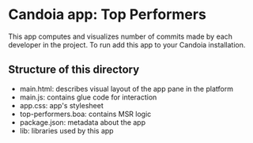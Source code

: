 # Candoia app: Top Performers 
This app computes and visualizes number of commits made by each developer 
in the project. To run add this app to your Candoia installation.

## Structure of this directory

- main.html: describes visual layout of the app pane in the platform
- main.js: contains glue code for interaction
- app.css: app's stylesheet
- top-performers.boa: contains MSR logic 
- package.json: metadata about the app
- lib: libraries used by this app
